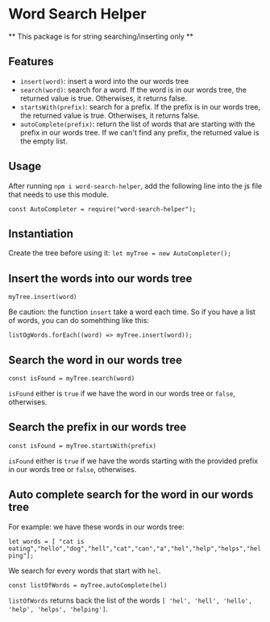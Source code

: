 # Word Search Helper

** This package is for string searching/inserting only **

## Features

- `insert(word)`: insert a word into the our words tree
- `search(word)`: search for a word. If the word is in our words tree, the returned value is true. Otherwises, it returns false.
- `startsWith(prefix)`: search for a prefix. If the prefix is in our words tree, the returned value is true. Otherwises, it returns false.
- `autoComplete(prefix)`: return the list of words that are starting with the prefix in our words tree. If we can't find any prefix, the returned value is the empty list.

## Usage

After running `npm i word-search-helper`, add the following line into the js file that needs to use this module.

`const AutoCompleter = require("word-search-helper");`

## Instantiation

Create the tree before using it: `let myTree = new AutoCompleter();`

## Insert the words into our words tree

`myTree.insert(word)`

Be caution: the function `insert` take a word each time. So if you have a list of words, you can do somehthing like this:

`listOgWords.forEach((word) => myTree.insert(word));`

## Search the word in our words tree

`const isFound = myTree.search(word)`

`isFound` either is `true` if we have the word in our words tree or `false`, otherwises.

## Search the prefix in our words tree

`const isFound = myTree.startsWith(prefix)`

`isFound` either is `true` if we have the words starting with the provided prefix in our words tree or `false`, otherwises.

## Auto complete search for the word in our words tree

For example: we have these words in our words tree:

`let words = [ "cat is eating","hello","dog","hell","cat","can","a","hel","help","helps","helping"];`

We search for every words that start with `hel`.

`const listOfWords = myTree.autoComplete(hel)`

`listOfWords` returns back the list of the words `[ 'hel', 'hell', 'hello', 'help', 'helps', 'helping']`.
